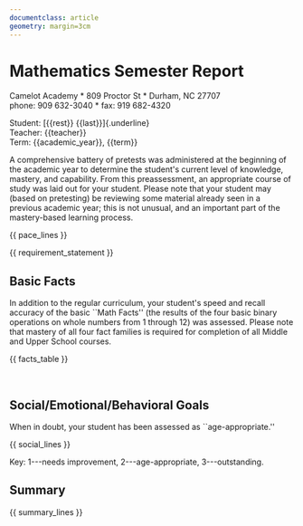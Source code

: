 ```yaml
---
documentclass: article
geometry: margin=3cm
---
```


# Mathematics Semester Report
Camelot Academy &ast; 809 Proctor St &ast; Durham, NC 27707 \
phone: 909 632-3040 &ast; fax: 919 682-4320

Student: [{{rest}} {{last}}]{.underline} \
Teacher: {{teacher}} \
   Term: {{academic_year}}, {{term}}

A comprehensive battery of pretests was administered at the beginning of
the academic year to determine the student's current level of knowledge,
mastery, and capability. From this preassessment, an appropriate course of
study was laid out for your student. Please note that your student may
(based on pretesting) be reviewing some material already seen in a previous
academic year; this is not unusual, and an important part of the
mastery-based learning process.

{{ pace_lines }}

{{ requirement_statement }}

## Basic Facts

In addition to the regular curriculum, your student's speed and recall
accuracy of the basic ``Math Facts'' (the results of the four basic binary
operations on whole numbers from 1 through 12) was assessed. Please note
that mastery of all four fact families is required for completion of all
Middle and Upper School courses.

{{ facts_table }}

<div style="page-break-after: always; visibility: hidden;">
\pagebreak
</div>

## Social/Emotional/Behavioral Goals

When in doubt, your student has been assessed as ``age-appropriate.''

{{ social_lines }}

Key: 1---needs improvement, 2---age-appropriate, 3---outstanding.

## Summary

{{ summary_lines }}